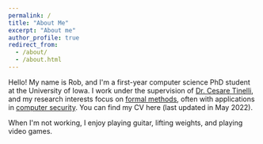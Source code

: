 ```yaml
---
permalink: /
title: "About Me"
excerpt: "About me"
author_profile: true
redirect_from: 
  - /about/
  - /about.html
---
```


Hello! My name is Rob, and I'm a first-year computer science PhD student at the University of Iowa. I work under the supervision of [Dr. Cesare Tinelli](https://homepage.cs.uiowa.edu/~tinelli/), and my research interests focus on [formal methods](https://en.wikipedia.org/wiki/Formal_methods), often with applications in [computer security](https://en.wikipedia.org/wiki/Computer_security). You can find my CV here (last updated in May 2022).

When I'm not working, I enjoy playing guitar, lifting weights, and playing video games. 
